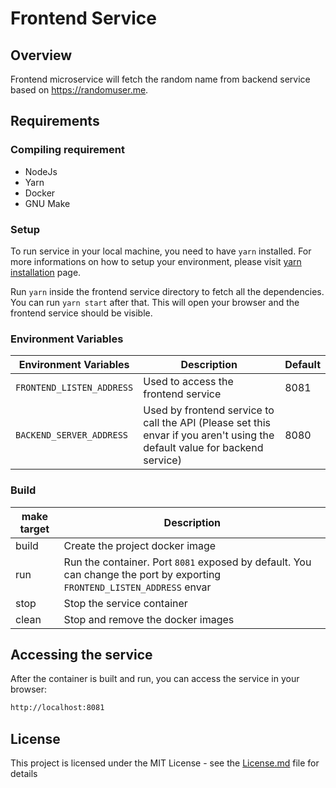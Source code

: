 # Frontend Service

## Overview
Frontend microservice will fetch the random name from backend service based on https://randomuser.me.


## Requirements

### Compiling requirement
- NodeJs
- Yarn
- Docker
- GNU Make

### Setup
To run service in your local machine, you need to have `yarn` installed. For more informations on how to setup your environment, please visit [yarn installation](https://classic.yarnpkg.com/en/docs/install#debian-stable) page.

Run `yarn` inside the frontend service directory to fetch all the dependencies. You can run `yarn start` after that. This will open your browser and the frontend service should be visible.

### Environment Variables
| Environment Variables     | Description                                                                                                                | Default |
|---------------------------|----------------------------------------------------------------------------------------------------------------------------|---------|
| `FRONTEND_LISTEN_ADDRESS` | Used to access the frontend service                                                                                        | 8081    |
| `BACKEND_SERVER_ADDRESS`  | Used by frontend service to call the API (Please set this envar if you aren't using the default value for backend service) | 8080    |

### Build
| make target | Description                                                                                                              |
|-------------|--------------------------------------------------------------------------------------------------------------------------|
| build       | Create the project docker image                                                                                          |
| run         | Run the container. Port `8081` exposed by default. You can change the port by exporting `FRONTEND_LISTEN_ADDRESS` envar  |
| stop        | Stop the service container                                                                                               |
| clean       | Stop and remove the docker images                                                                                        |

## Accessing the service
After the container is built and run, you can access the service in your browser:

```bash
http://localhost:8081
```

## License
This project is licensed under the MIT License - see the [License.md](https://github.com/ermusthofa/randomname/blob/master/LICENSE) file for details